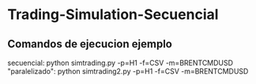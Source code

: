 # Trading-Simulation-Secuencial
## Comandos de ejecucion ejemplo
secuencial: python simtrading.py -p=H1 -f=CSV -m=BRENTCMDUSD
"paralelizado": python simtrading2.py -p=H1 -f=CSV -m=BRENTCMDUSD
